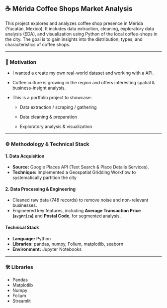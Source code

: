 ## ☕ Mérida Coffee Shops Market Analysis

This project explores and analyzes coffee shop presence in Mérida (Yucatán, Mexico). It includes data extraction, cleaning, exploratory data analysis (EDA), and visualization using Python of the local coffee-shops in the city. The goal is to gain insights into the distribution, types, and characteristics of coffee shops.

---

### 🧰 Motivation

- I wanted a create my own real-world dataset and working with a API.

- Coffee culture is growing in the region and offers interesting spatial & business-insight analysis.

- This is a portfolio project to showcase:

    - Data extraction / scraping / gathering

    - Data cleaning & preparation

    - Exploratory analysis & visualization

---

### ⚙️ Methodology & Technical Stack

#### 1. Data Acquisition
* **Source:** Google Places API (Text Search & Place Details Services).
* **Technique:** Implemented a Geospatial Gridding Workflow to systematically partition the city 

#### 2. Data Processing & Engineering
* Cleaned raw data (748 records) to remove noise and non-relevant businesses.
* Engineered key features, including **Average Transaction Price (`avgPrice`)** and **Postal Code**, for segmented analysis.

#### **Technical Stack**
* **Language:** Python
* **Libraries:** pandas, numpy, Folium, matplotlib, seaborn
* **Environment:** Jupyter Notebooks

---

### 🛠️ Libraries
- Pandas
- Matplotlib
- Numpy
- Folium
- Streamlit